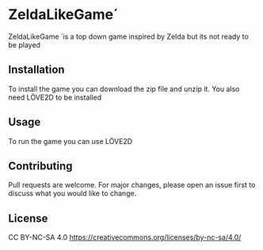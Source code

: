# ZeldaLikeGame´
ZeldaLikeGame ́ is a top down game inspired by Zelda but its not ready to be played
## Installation
To install the game you can download the zip file and unzip it.
You also need LÖVE2D to be installed
## Usage
To run the game you can use LÖVE2D
## Contributing
Pull requests are welcome. For major changes, please open an issue first to discuss what you would like to change.
## License 
CC BY-NC-SA 4.0
https://creativecommons.org/licenses/by-nc-sa/4.0/



